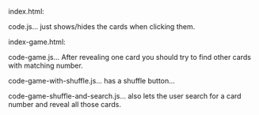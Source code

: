 index.html:

  code.js... just shows/hides the cards when clicking them.

index-game.html:

  code-game.js... After revealing one card you should try to find other cards with matching number.

  code-game-with-shuffle.js... has a shuffle button...

  code-game-shuffle-and-search.js... also lets the user search for a card number and reveal all those cards.